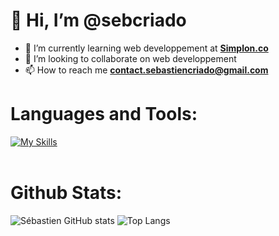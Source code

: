<h1>👋 Hi, I’m @sebcriado</h1>


- 🌱 I’m currently learning web developpement at <strong><a href="https://simplon.co/">Simplon.co</a></strong>
- 💞️ I’m looking to collaborate on web developpement 
- 📫 How to reach me <strong>contact.sebastiencriado@gmail.com</strong>

<h1><strong>Languages and Tools:</strong></h1>

[![My Skills](https://skillicons.dev/icons?i=symfony,php,mysql,react,js,ts,docker,figma)](https://skillicons.dev)                  
<br>
<h1>Github Stats:</h1>
  
![Sébastien GitHub stats](https://github-readme-stats.vercel.app/api?username=sebcriado&show_icons=true&theme=blue-green) ![Top Langs](https://github-readme-stats.vercel.app/api/top-langs/?username=sebcriado&layout=compact&theme=blue-green)











